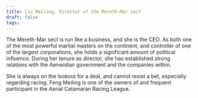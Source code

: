 ```yaml
---
title: Liu Meiling, Director of the Mereth-Mar sect
draft: false
tags:
---
```

The Mereth-Mar sect is run like a business, and she is the CEO. As both one of the most powerful martial masters on the continent, and controller of one of the largest corporations, she holds a significant amount of political influence. During her tenure as director, she has established strong relations with the Aenwidian government and the companies within. 

She is always on the lookout for a deal, and cannot resist a bet, especially regarding racing. Feng Meiling is one of the owners of and frequent participant in the Aerial Catamaran Racing League. 